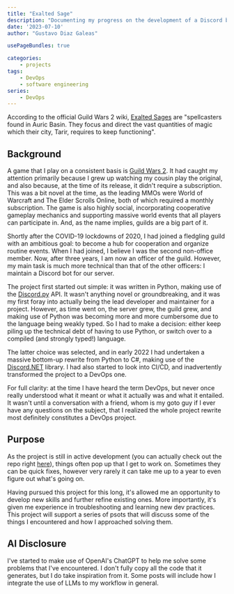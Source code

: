 ```yaml
---
title: "Exalted Sage"
description: "Documenting my progress on the development of a Discord bot as part of a DevOps project"
date: '2023-07-10'
author: "Gustavo Diaz Galeas"

usePageBundles: true

categories:
    - projects
tags:
    - DevOps
    - software engineering
series:
    - DevOps
---
```


According to the official Guild Wars 2 wiki, [Exalted Sages](https://wiki.guildwars2.com/wiki/Exalted_Sage) are "spellcasters found in Auric Basin. They focus and direct the vast quantities of magic which their city, Tarir, requires to keep functioning".

## Background

A game that I play on a consistent basis is [Guild Wars 2](https://www.guildwars2.com/en/). It had caught my attention primarily because I grew up watching my cousin play the original, and also because, at the time of its release, it didn't require a subscription. This was a bit novel at the time, as the leading MMOs were World of Warcraft and The Elder Scrolls Online, both of which required a monthly subscription. The game is also highly social, incorporating cooperative gameplay mechanics and supporting massive world events that all players can participate in. And, as the name implies, guilds are a big part of it.

Shortly after the COVID-19 lockdowns of 2020, I had joined a fledgling guild with an ambitious goal: to become a hub for cooperation and organize routine events. When I had joined, I believe I was the second non-office member. Now, after three years, I am now an officer of the guild. However, my main task is much more technical than that of the other officers: I maintain a Discord bot for our server.

The project first started out simple: it was written in Python, making use of the [Discord.py](https://discordpy.readthedocs.io/en/stable/) API. It wasn't anything novel or groundbreaking, and it was my first foray into actually being the lead developer and maintainer for a project. However, as time went on, the server grew, the guild grew, and making use of Python was becoming more and more cumbersome due to the language being weakly typed. So I had to make a decision: either keep piling up the technical debt of having to use Python, or switch over to a compiled (and strongly typed!) language.

The latter choice was selected, and in early 2022 I had undertaken a massive bottom-up rewrite from Python to C#, making use of the [Discord.NET](https://discordnet.dev/guides/introduction/intro.html) library. I had also started to look into CI/CD, and inadvertently transformed the project to a DevOps one.

For full clarity: at the time I have heard the term DevOps, but never once really understood what it meant or what it actually was and what it entailed. It wasn't until a conversation with a friend, whom is my goto guy if I ever have any questions on the subject, that I realized the whole project rewrite most definitely constitutes a DevOps project.

## Purpose

As the project is still in active development (you can actually check out the repo right [here](https://github.com/Incapamentum/Exalted-Sage)), things often pop up that I get to work on. Sometimes they can be quick fixes, however very rarely it can take me up to a year to even figure out what's going on.

Having pursued this project for this long, it's allowed me an opportunity to develop new skills and further refine existing ones. More importantly, it's given me experience in troubleshooting and learning new dev practices. This project will support a series of psots that will discuss some of the things I encountered and how I approached solving them.

## AI Disclosure

I've started to make use of OpenAI's ChatGPT to help me solve some problems that I've encountered. I don't fully copy all the code that it generates, but I do take inspiration from it. Some posts will include how I integrate the use of LLMs to my workflow in general.